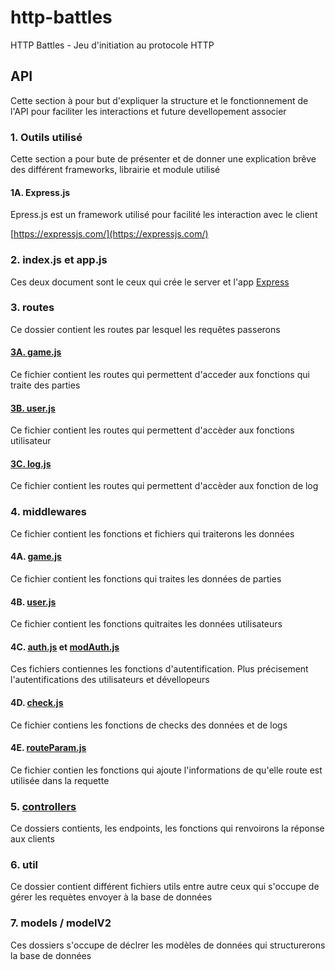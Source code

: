# http-battles
HTTP Battles - Jeu d'initiation au protocole HTTP

## API
Cette section à pour but d'expliquer la structure et le fonctionnement de l'API pour faciliter les interactions et future devellopement associer

###     1. Outils utilisé
Cette section a pour bute de présenter et de donner une explication brêve des différent frameworks, librairie et module utilisé

####        1A. Express.js
Epress.js est un framework utilisé pour facilité les interaction avec le client

[https://expressjs.com/](https://expressjs.com/)
###     2. index.js et app.js
Ces deux document sont le ceux qui crée le server et l'app [Express](#expressjs)

###     3. routes
Ce dossier contient les routes par lesquel les requêtes passerons

####        [3A. game.js](api/routes/game.js)
Ce fichier contient les routes qui permettent d'acceder aux fonctions qui traite des parties

####        [3B. user.js](api/routes/user.js)
Ce fichier contient les routes qui permettent d'accèder aux fonctions utilisateur

####        [3C. log.js ](api/routes/log.js)
Ce fichier contient les routes qui permettent d'accèder aux fonction de log

###     4. middlewares
Ce fichier contient les fonctions et fichiers qui traiterons les données

####        4A. [game.js](api/middleware/game.js)
Ce fichier contient les fonctions qui traites les données de parties

####        4B. [user.js](api/middleware/user.js)
Ce fichier contient les fonctions quitraites les données utilisateurs

####        4C. [auth.js](api/middleware/auth.js) et [modAuth.js](api/middleware/modAut.js)
Ces fichiers contiennes les fonctions d'autentification. Plus précisement l'autentifications des utilisateurs et dévellopeurs

####        4D. [check.js](api/middleware/check.js)
Ce fichier contiens les fonctions de checks des données et de logs

####        4E. [routeParam.js](api/middleware/routeParam.js)
Ce fichier contien les fonctions qui ajoute l'informations de qu'elle route est utilisée dans la requette

###     5. [controllers](api/controllers) 
Ce dossiers contients, les endpoints, les fonctions qui renvoirons la réponse aux clients



###     6. util
Ce dossier contient différent fichiers utils entre autre ceux qui s'occupe de gérer les requètes envoyer à la base de données

###     7. models / modelV2
Ces dossiers s'occupe de déclrer les modèles de données qui structurerons la base de données

